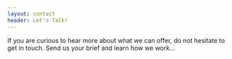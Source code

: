 ```yaml
---
layout: contact
header: Let's Talk!
---
```


If you are curious to hear more about what we can offer, do not hesitate to get in touch. Send us your brief and learn how we work...
 
